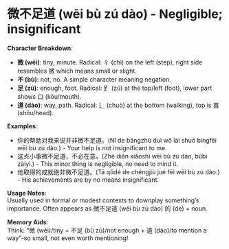# **微不足道 (wēi bù zú dào) - Negligible; insignificant**

**Character Breakdown**:  
- **微 (wēi)**: tiny, minute. Radical: 彳 (chì) on the left (step), right side resembles 微 which means small or slight.  
- **不 (bù)**: not, no. A simple character meaning negation.  
- **足 (zú)**: enough, foot. Radical: ⻊ (zú) at the top/left (foot), lower part shows 口 (kǒu/mouth).  
- **道 (dào)**: way, path. Radical: 辶 (chuò) at the bottom (walking), top is 首 (shǒu/head).

**Examples**:  
- 你的帮助对我来说并非微不足道。(Nǐ de bāngzhù duì wǒ lái shuō bìngfēi wēi bù zú dào.) - Your help is not insignificant to me.  
- 这点小事微不足道，不必在意。(Zhè diǎn xiǎoshì wēi bù zú dào, búbì zàiyì.) - This minor thing is negligible, no need to mind it.  
- 他取得的成就绝非微不足道。(Tā qǔdé de chéngjiù jué fēi wēi bù zú dào.) - His achievements are by no means insignificant.

**Usage Notes**:  
Usually used in formal or modest contexts to downplay something’s importance. Often appears as 微不足道 (wēi bù zú dào) 的 (de) + noun.

**Memory Aids**:  
Think: “微 (wēi)/tiny + 不足 (bù zú)/not enough + 道 (dào)/to mention a way”-so small, not even worth mentioning!